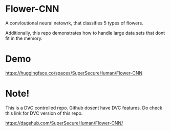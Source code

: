 # Flower-CNN

A convloutional neural netowrk, that classifies 5 types of flowers.

Additionally, this repo demonstrates how to handle large data sets that dont fit in the memory.

# Demo

https://huggingface.co/spaces/SuperSecureHuman/Flower-CNN

# Note!

This is a DVC controlled repo. Github dosent have DVC features. Do check this link for DVC version of this repo.

https://dagshub.com/SuperSecureHuman/Flower-CNN/
